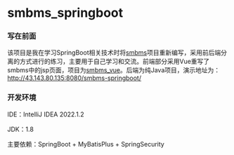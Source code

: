 # smbms_springboot

### 写在前面

该项目是我在学习SpringBoot相关技术时将[smbms](https://github.com/Mrtan/smbms)项目重新编写，采用前后端分离的方式进行的练习，主要用于自己学习和交流。前端部分采用Vue重写了smbms中的jsp页面，项目为[smbms_vue](https://github.com/Mrtan/smbms_vue)。后端为纯Java项目，演示地址为：http://43.143.80.135:8080/smbms-springboot/

### 开发环境

IDE：IntelliJ IDEA 2022.1.2

JDK：1.8

主要依赖：SpringBoot + MyBatisPlus + SpringSecurity
